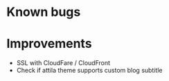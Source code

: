 # Known bugs


# Improvements

- SSL with CloudFare / CloudFront
- Check if attila theme supports custom blog subtitle
